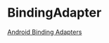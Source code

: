 # BindingAdapter
[Android Binding Adapters](https://www.youtube.com/watch?v=XfdaOpQ4UbI&list=PLRKyZvuMYSIO0jLgj8g6sADnD0IBaWaw2&index=9)
